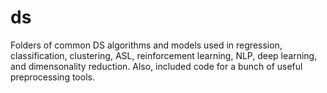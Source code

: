 # ds
Folders of common DS algorithms and models used in regression, classification, clustering, ASL, reinforcement learning, NLP, deep learning, and dimensonality reduction. Also, included code for a bunch of useful preprocessing tools.
